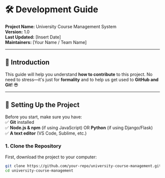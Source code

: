 # 🛠️ Development Guide  
**Project Name:** University Course Management System  
**Version:** 1.0  
**Last Updated:** [Insert Date]  
**Maintainers:** [Your Name / Team Name]  

---

## 📌 Introduction  
This guide will help you understand **how to contribute** to this project. No need to stress—it's just for **formality** and to help us get used to **GitHub and Git!** 😎  

---

## 🌱 Setting Up the Project  
Before you start, make sure you have:  
✅ **Git** installed  
✅ **Node.js & npm** (if using JavaScript) OR **Python** (if using Django/Flask)  
✅ **A text editor** (VS Code, Sublime, etc.)  

### **1. Clone the Repository**  
First, download the project to your computer:  
```bash
git clone https://github.com/your-repo/university-course-management.git
cd university-course-management


